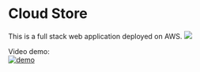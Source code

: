 # Cloud Store
This is a full stack web application deployed on AWS.
![](https://tva1.sinaimg.cn/large/008vxvgGgy1h9d0u5080tj312g0u0q7z.jpg)

Video demo:  
[![demo]({image-url})]({video-url} "demo")
